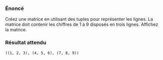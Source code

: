 ### Énoncé 

Créez une matrice en utilisant des tuples pour représenter les lignes. La matrice doit contenir les chiffres de 1 à 9 disposés en trois lignes. Affichez la matrice.

### Résultat attendu

```((1, 2, 3), (4, 5, 6), (7, 8, 9))```
